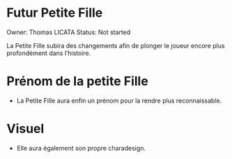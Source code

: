 # Futur Petite Fille

Owner: Thomas LICATA
Status: Not started

La Petite Fille subira des changements afin de plonger le joueur encore plus profondément dans l’histoire.

# Prénom de la petite Fille

- La Petite Fille aura enfin un prénom pour la rendre plus reconnaissable.

# Visuel

- Elle aura également son propre charadesign.
